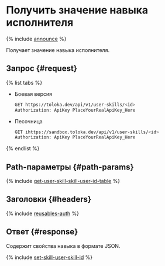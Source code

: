 # Получить значение навыка исполнителя

{% include [announce](../_includes/announce.md) %}

Получает значение навыка исполнителя.

## Запрос {#request}

{% list tabs %}

- Боевая версия

    ```bash
    GET https://toloka.dev/api/v1/user-skills/<id>
    Authorization: ApiKey PlaceYourRealApiKey_Here
    ```

- Песочница

    ```bash
    GET ihttps://sandbox.toloka.dev/api/v1/user-skills/<id>
    Authorization: ApiKey PlaceYourRealApiKey_Here
    ```

{% endlist %}

## Path-параметры {#path-params}

{% include [get-user-skill-skill-user-id-table](../_includes/concepts/get-user-skill/id-get-user-skill/skill-user-id-table.md) %}

## Заголовки {#headers}

{% include [reusables-auth](../_includes/reusables/id-reusables/auth.md) %}

## Ответ {#response}

Содержит свойства навыка в формате JSON.

{% include [set-skill-user-skill-id](../_includes/concepts/set-skill/id-set-skill/user-skill-id.md) %}